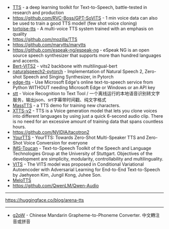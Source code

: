 - [TTS](https://github.com/coqui-ai/TTS) - a deep learning toolkit for Text-to-Speech, battle-tested in research and production
- https://github.com/RVC-Boss/GPT-SoVITS - 1 min voice data can also be used to train a good TTS model! (few shot voice cloning)
- [tortoise-tts](https://github.com/neonbjb/tortoise-tts) - A multi-voice TTS system trained with an emphasis on quality
- https://github.com/mozilla/TTS
- https://github.com/marytts/marytts
- https://github.com/espeak-ng/espeak-ng - eSpeak NG is an open source speech synthesizer that supports more than hundred languages and accents.
- [Bert-VITS2](https://github.com/fishaudio/Bert-VITS2) - vits2 backbone with multilingual-bert
- [naturalspeech2-pytorch](https://github.com/lucidrains/naturalspeech2-pytorch) - Implementation of Natural Speech 2, Zero-shot Speech and Singing Synthesizer, in Pytorch
- [edge-tts](https://github.com/rany2/edge-tts) - Use Microsoft Edge's online text-to-speech service from Python WITHOUT needing Microsoft Edge or Windows or an API key
- [stt](https://github.com/jianchang512/stt) - Voice Recognition to Text Tool / 一个离线运行的本地语音识别转文字服务，输出json、srt字幕带时间戳、纯文字格式
- [MassTTS](https://github.com/anyvoiceai/MassTTS) - a TTS demo for training new characters.
- [XTTS-v2](https://huggingface.co/coqui/XTTS-v2) - TTS is a Voice generation model that lets you clone voices into different languages by using just a quick 6-second audio clip. There is no need for an excessive amount of training data that spans countless hours.
- https://github.com/NVIDIA/tacotron2
- [YourTTS](https://github.com/Edresson/YourTTS) - YourTTS: Towards Zero-Shot Multi-Speaker TTS and Zero-Shot Voice Conversion for everyone
- [IMS-Toucan](https://github.com/DigitalPhonetics/IMS-Toucan) - Text-to-Speech Toolkit of the Speech and Language Technologies Group at the University of Stuttgart. Objectives of the development are simplicity, modularity, controllability and multilinguality.
- [VITS](https://huggingface.co/docs/transformers/model_doc/vits) - The VITS model was proposed in Conditional Variational Autoencoder with Adversarial Learning for End-to-End Text-to-Speech by Jaehyeon Kim, Jungil Kong, Juhee Son.
- [MeloTTS](https://huggingface.co/spaces/mrfakename/MeloTTS)
- https://github.com/QwenLM/Qwen-Audio

---

https://huggingface.co/blog/arena-tts

---

- [g2pW](https://github.com/GitYCC/g2pW) - Chinese Mandarin Grapheme-to-Phoneme Converter. 中文轉注音或拼音
